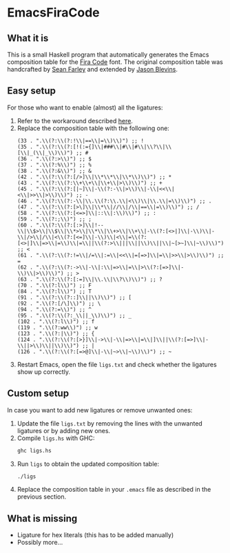 # EmacsFiraCode

## What it is

This is a small Haskell program that automatically generates the
Emacs composition table for the [Fira
Code](https://github.com/tonsky/FiraCode) font. The original
composition table was handcrafted by [Sean
Farley](https://github.com/seanfarley) and extended by [Jason
Blevins](https://github.com/jrblevin).

## Easy setup

For those who want to enable (almost) all the ligatures:

1. Refer to the workaround described
   [here](https://github.com/tonsky/FiraCode/wiki/Emacs-instructions#using-composition-char-table).
2. Replace the composition table with the following one:
   ``` elisp
   (33 . ".\\(?:\\(?:!\\|==\\|=\\)\\)") ;; !
   (35 . ".\\(?:\\(?:[!(:={]\\|###\\|#\\|#\\|\\?\\|\\[\\|_(\\|_\\)\\)") ;; #
   (36 . ".\\(?:>\\)") ;; $
   (37 . ".\\(?:%\\)") ;; %
   (38 . ".\\(?:&\\)") ;; &
   (42 . ".\\(?:\\(?:[/>]\\|\\*\\*\\|\\*\\)\\)") ;; *
   (43 . ".\\(?:\\(?:\\+\\+\\|\\+\\|>\\)\\)") ;; +
   (45 . ".\\(?:\\(?:[|~]\\|-\\(?:-\\|>\\)\\|-\\|<<\\|<\\|>>\\|>\\)\\)") ;; -
   (46 . ".\\(?:\\(?:-\\|\\.\\(?:\\.\\|<\\)\\|\\.\\|=\\)\\)") ;; .
   (47 . ".\\(?:\\(?:[>\]\\|\\*\\|//\\|/\\|==\\|=\\)\\)") ;; /
   (58 . ".\\(?:\\(?:[<=>]\\|::\\|:\\)\\)") ;; :
   (59 . ".\\(?:;\\)") ;; ;
   (60 . ".\\(?:\\(?:[:>]\\|!--\\|\\$>\\|\\$\\|\\*>\\|\\*\\|\\+>\\|\\+\\|-\\(?:[<>|]\\|-\\)\\|-\\|/>\\|/\\|<\\(?:[<=]\\|-\\)\\|<\\|=\\(?:[<>|]\\|=>\\|=\\)\\|=\\||\\(?:>\\|||\\||\\)\\||\\|~[>~]\\|~\\)\\)") ;; <
   (61 . ".\\(?:\\(?:!=\\|/=\\|:=\\|<<\\|=[=>]\\|=\\|>>\\|>\\)\\)") ;; =
   (62 . ".\\(?:\\(?:->\\|-\\|:\\|=>\\|=\\|>\\(?:[=>]\\|-\\)\\|>\\)\\)") ;; >
   (63 . ".\\(?:\\(?:[:=]\\|\\.\\|\\?\\)\\)") ;; ?
   (70 . ".\\(?:l\\)") ;; F
   (84 . ".\\(?:l\\)") ;; T
   (91 . ".\\(?:\\(?::]\\||\\)\\)") ;; [
   (92 . ".\\(?:[/\]\\)") ;; \
   (94 . ".\\(?:=\\)") ;; ^
   (95 . ".\\(?:\\(?:_\\||_\\)\\)") ;; _
   (102 . ".\\(?:l\\)") ;; f
   (119 . ".\\(?:ww\\)") ;; w
   (123 . ".\\(?:|\\)") ;; {
   (124 . ".\\(?:\\(?:[>}]\\|->\\|-\\|=>\\|=\\|]\\||\\(?:[=>]\\|-\\||>\\)\\||\\)\\)") ;; |
   (126 . ".\\(?:\\(?:[=>@]\\|-\\|~>\\|~\\)\\)") ;; ~
   ```
3. Restart Emacs, open the file `ligs.txt` and check whether the
   ligatures show up correctly.

## Custom setup

In case you want to add new ligatures or remove unwanted ones:

1. Update the file `ligs.txt` by removing the lines with the
   unwanted ligatures or by adding new ones.
2. Compile `ligs.hs` with GHC:
   ``` bash
   ghc ligs.hs
   ```
3. Run `ligs` to obtain the updated composition table:
   ``` bash
   ./ligs
   ```
4. Replace the composition table in your `.emacs` file as described
   in the previous section.

## What is missing

* Ligature for hex literals (this has to be added manually)
* Possibly more...
